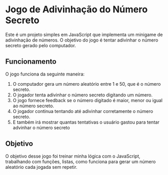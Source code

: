 # Jogo de Adivinhação do Número Secreto 

Este é um projeto simples em JavaScript que implementa um minigame de adivinhação de números. O objetivo do jogo é tentar adivinhar o número secreto gerado pelo computador.

## Funcionamento

O jogo funciona da seguinte maneira:

1. O computador gera um número aleatório entre 1 e 50, que é o número secreto.
2. O jogador tenta adivinhar o número secreto digitando um número.
3. O jogo fornece feedback se o número digitado é maior, menor ou igual ao número secreto.
4. O jogador continua tentando até adivinhar corretamente o número secreto.
5. E também irá mostrar quantas tentativas o usuário gastou para tentar advinhar o número secreto

## Objetivo 

O objetivo desse jogo foi treinar minha lógica com o JavaScript, trabalhando com funções, listas, como funciona para gerar um número aleatório cada jogada sem repetir.
